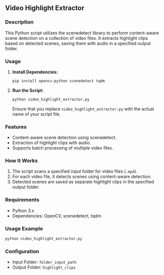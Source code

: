 ## Video Highlight Extractor

### Description
This Python script utilizes the scenedetect library to perform content-aware scene detection on a collection of video files. It extracts highlight clips based on detected scenes, saving them with audio in a specified output folder.

### Usage
1. **Install Dependencies:**
    ```bash
    pip install opencv-python scenedetect tqdm
    ```

2. **Run the Script:**
    ```bash
    python video_highlight_extractor.py
    ```
    Ensure that you replace `video_highlight_extractor.py` with the actual name of your script file.

### Features
- Content-aware scene detection using scenedetect.
- Extraction of highlight clips with audio.
- Supports batch processing of multiple video files.

### How It Works
1. The script scans a specified input folder for video files (`.mp4`).
2. For each video file, it detects scenes using content-aware detection.
3. Detected scenes are saved as separate highlight clips in the specified output folder.

### Requirements
- Python 3.x
- Dependencies: OpenCV, scenedetect, tqdm

### Usage Example
```python
python video_highlight_extractor.py
```

### Configuration
- Input Folder: `folder_input_path`
- Output Folder: `highlight_clips`
